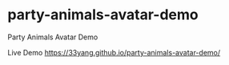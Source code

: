 # party-animals-avatar-demo

Party Animals Avatar Demo

Live Demo https://33yang.github.io/party-animals-avatar-demo/
